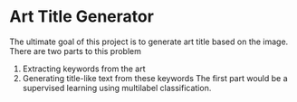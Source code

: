 # Art Title Generator
The ultimate goal of this project is to generate art title based on the image.  
There are two parts to this problem
  1. Extracting keywords from the art
  2. Generating title-like text from these keywords
The first part would be a supervised learning using multilabel classification. 
